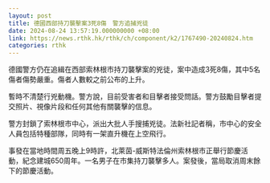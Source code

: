 ```yaml
---
layout: post
title: 德國西部持刀襲擊案3死8傷　警方追捕兇徒
date: 2024-08-24 13:57:19.000000000 +08:00
link: https://news.rthk.hk/rthk/ch/component/k2/1767490-20240824.htm
categories: rthk
---
```


德國警方仍在追緝在西部索林根市持刀襲擊案的兇徒，案中造成3死8傷，其中5名傷者傷勢嚴重。傷者人數較之前公布的上升。
 
暫時不清楚行兇動機。警方說，目前受害者和目擊者接受問話。警方鼓勵目擊者提交照片、視像片段和任何其他有關襲擊的信息。

警方封鎖了索林根市中心，派出大批人手搜捕兇徒。法新社記者稱，市中心的安全人員包括特種部隊，同時有一架直升機在上空飛行。

事發在當地時間周五晚上9時許，北萊茵-威斯特法倫州索林根市正舉行節慶活動，紀念建城650周年。一名男子在市集持刀襲擊多人。案發後，當局取消周末餘下的節慶活動。

